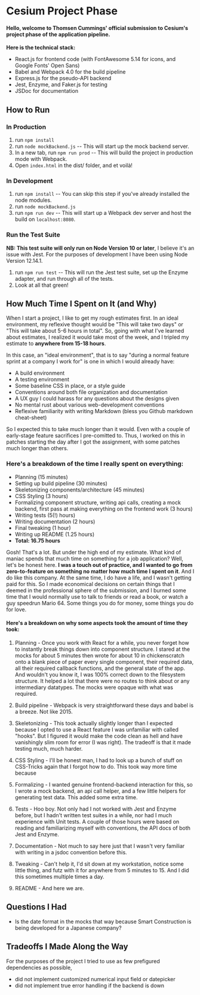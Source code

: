 # Cesium Project Phase

#### Hello, welcome to Thomsen Cummings' official submission to Cesium's project phase of the application pipeline.

**Here is the technical stack:**

- React.js for frontend code (with FontAwesome 5.14 for icons, and Google Fonts' Open Sans)
- Babel and Webpack 4.0 for the build pipeline
- Express.js for the pseudo-API backend
- Jest, Enzyme, and Faker.js for testing
- JSDoc for documentation

## How to Run

### In Production

1. run `npm install`
2. run `node mockBackend.js` -- This will start up the mock backend server.
3. In a new tab, run `npm run prod` -- This will build the project in production mode with Webpack.
4. Open `index.html` in the dist/ folder, and et voilà!

### In Development

1. run `npm install` -- You can skip this step if you've already installed the node modules.
2. run `node mockBackend.js`
3. run `npm run dev` -- This will start up a Webpack dev server and host the build on `localhost:8080`.

### Run the Test Suite

**NB: This test suite will only run on Node Version 10 or later**, I believe it's an issue with Jest. For the purposes of development I have been using Node Version 12.14.1.

1. run `npm run test` -- This will run the Jest test suite, set up the Enzyme adapter, and run through all of the tests.
2. Look at all that green!

## How Much Time I Spent on It (and Why)

When I start a project, I like to get my rough estimates first. In an ideal environment, my reflexive thought would be "This will take two days" or "This will take about 5-6 hours in total". So, going with what I've learned about estimates, I realized it would take most of the week, and I tripled my estimate to **anywhere from 15-18 hours**.

In this case, an "ideal environment", that is to say "during a normal feature sprint at a company I work for" is one in which I would already have:

- A build environment
- A testing environment
- Some baseline CSS in place, or a style guide
- Conventions around both file organization and documentation
- A UX guy I could harass for any questions about the designs given
- No mental rust about various web-development conventions
- Reflexive familiarity with writing Markdown (bless you Github markdown cheat-sheet)

So I expected this to take much longer than it would. Even with a couple of early-stage feature sacrifices I pre-comitted to. Thus, I worked on this in patches starting the day after I got the assignment, with some patches much longer than others.

### Here's a breakdown of the time I really spent on everything:

- Planning (15 minutes)
- Setting up build pipeline (30 minutes)
- Skeletonizing components/architecture (45 minutes)
- CSS Styling (3 hours)
- Formalizing component structure, writing api calls, creating a mock backend, first pass at making everything on the frontend work (3 hours)
- Writing tests (5(!) hours)
- Writing documentation (2 hours)
- Final tweaking (1 hour)
- Writing up README (1.25 hours)
- **Total: 16.75 hours**

Gosh! That's a lot. But under the high end of my estimate. What kind of maniac spends that much time on something for a job application? Well, let's be honest here. **I was a touch out of practice, and I wanted to go from zero-to-feature on something no matter how much time I spent on it**. And I do like this company. At the same time, I do have a life, and I wasn't getting paid for this. So I made economical decisions on certain things that I deemed in the professional sphere of the submission, and I burned some time that I would normally use to talk to friends or read a book, or watch a guy speedrun Mario 64. Some things you do for money, some things you do for love.

#### Here's a breakdown on why some aspects took the amount of time they took:

1. Planning - Once you work with React for a while, you never forget how to instantly break things down into component structure. I stared at the mocks for about 5 minutes then wrote for about 10 in chickenscratch onto a blank piece of paper every single component, their required data, all their required callback functions, and the general state of the app. And wouldn't you know it, I was 100% correct down to the filesystem structure. It helped a lot that there were no routes to think about or any intermediary datatypes. The mocks were opaque with what was required.

2. Build pipeline - Webpack is very straightforward these days and babel is a breeze. Not like 2015.

3. Skeletonizing - This took actually slightly longer than I expected because I opted to use a React feature I was unfamiliar with called "hooks". But I figured it would make the code clean as hell and have vanishingly slim room for error (I was right). The tradeoff is that it made testing much, much harder.

4. CSS Styling - I'll be honest man, I had to look up a bunch of stuff on CSS-Tricks again that I forgot how to do. This took way more time because

5. Formalizing - I wanted genuine frontend-backend interaction for this, so I wrote a mock backend, an api call helper, and a few little helpers for generating test data. This added some extra time.

6. Tests - Hoo boy. Not only had I not worked with Jest and Enzyme before, but I hadn't written test suites in a while, nor had I much experience with Unit tests. A couple of those hours were based on reading and familiarizing myself with conventions, the API docs of both Jest and Enzyme.

7. Documentation - Not much to say here just that I wasn't very familiar with writing in a jsdoc convention before this.

8. Tweaking - Can't help it, I'd sit down at my workstation, notice some little thing, and futz with it for anywhere from 5 minutes to 15. And I did this sometimes multiple times a day.

9. README - And here we are.

## Questions I Had

- Is the date format in the mocks that way because Smart Construction is being developed for a Japanese company?

## Tradeoffs I Made Along the Way

For the purposes of the project I tried to use as few prefigured dependencies as possible,

- did not implement customized numerical input field or datepicker
- did not implement true error handling if the backend is down
